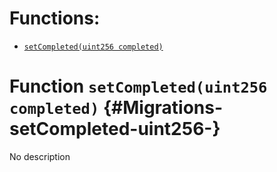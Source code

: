 # Functions:

- [`setCompleted(uint256 completed)`](#Migrations-setCompleted-uint256-)

# Function `setCompleted(uint256 completed)` {#Migrations-setCompleted-uint256-}

No description
